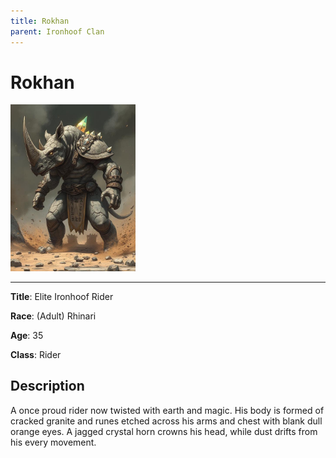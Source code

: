 ```yaml
---
title: Rokhan
parent: Ironhoof Clan
---
```


# Rokhan 

<img src="./Rokhan.jpg" alt="Rokhan" width="200"/>

---

**Title**: Elite Ironhoof Rider

**Race**: (Adult) Rhinari

**Age**: 35

**Class**: Rider

## Description

A once proud rider now twisted with earth and magic. His body is formed of cracked granite and runes etched across his arms and chest with blank dull orange eyes. A jagged crystal horn crowns his head, while dust drifts from his every movement.